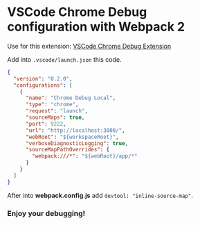 # VSCode Chrome Debug configuration with Webpack 2

Use for this extension: [VSCode Chrome Debug Extension](https://github.com/Microsoft/vscode-chrome-debug)

Add into `.vscode/launch.json` this code.
```json
{
  "version": "0.2.0",
  "configurations": [
    {
      "name": "Chrome Debug Local",
      "type": "chrome",
      "request": "launch",
      "sourceMaps": true,
      "port": 9222,
      "url": "http://localhost:3000/",
      "webRoot": "${workspaceRoot}",
      "verboseDiagnosticLogging": true,
      "sourceMapPathOverrides": {
        "webpack:///*": "${webRoot}/app/*"
      }
    }
  ]
}
```
After into **webpack.config.js** add `devtool: "inline-source-map"`.

### Enjoy your debugging!
